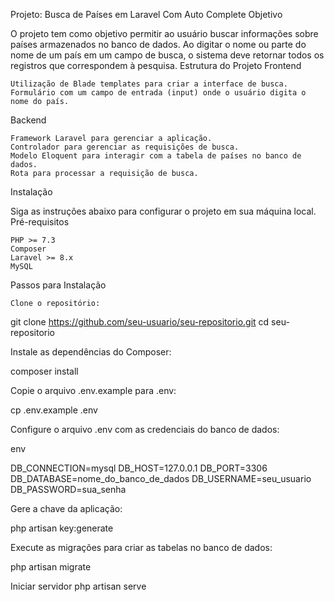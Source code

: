 Projeto: Busca de Países em Laravel Com Auto Complete
Objetivo

O projeto tem como objetivo permitir ao usuário buscar informações sobre países armazenados no banco de dados. Ao digitar o nome ou parte do nome de um país em um campo de busca, o sistema deve retornar todos os registros que correspondem à pesquisa.
Estrutura do Projeto
Frontend

    Utilização de Blade templates para criar a interface de busca.
    Formulário com um campo de entrada (input) onde o usuário digita o nome do país.

Backend

    Framework Laravel para gerenciar a aplicação.
    Controlador para gerenciar as requisições de busca.
    Modelo Eloquent para interagir com a tabela de países no banco de dados.
    Rota para processar a requisição de busca.

Instalação

Siga as instruções abaixo para configurar o projeto em sua máquina local.
Pré-requisitos

    PHP >= 7.3
    Composer
    Laravel >= 8.x
    MySQL

Passos para Instalação

    Clone o repositório:

git clone https://github.com/seu-usuario/seu-repositorio.git
cd seu-repositorio

Instale as dependências do Composer:

composer install

Copie o arquivo .env.example para .env:

cp .env.example .env

Configure o arquivo .env com as credenciais do banco de dados:

env

DB_CONNECTION=mysql
DB_HOST=127.0.0.1
DB_PORT=3306
DB_DATABASE=nome_do_banco_de_dados
DB_USERNAME=seu_usuario
DB_PASSWORD=sua_senha

Gere a chave da aplicação:

php artisan key:generate

Execute as migrações para criar as tabelas no banco de dados:

php artisan migrate

Iniciar servidor
php artisan serve
